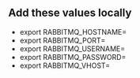 ## Add these values locally

- export RABBITMQ_HOSTNAME=
- export RABBITMQ_PORT=
- export RABBITMQ_USERNAME=
- export RABBITMQ_PASSWORD=
- export RABBITMQ_VHOST=